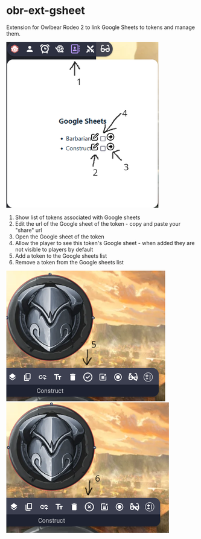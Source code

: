 # obr-ext-gsheet
Extension for Owlbear Rodeo 2 to link Google Sheets to tokens and manage them.

![1](/screenshots/list.png)

1. Show list of tokens associated with Google sheets
2. Edit the url of the Google sheet of the token - copy and paste your "share" url
3. Open the Google sheet of the token
4. Allow the player to see this token's Google sheet - when added they are not visible to players by default
5. Add a token to the Google sheets list
6. Remove a token from the Google sheets list

![5](/screenshots/add.png)
![6](/screenshots/remove.png)